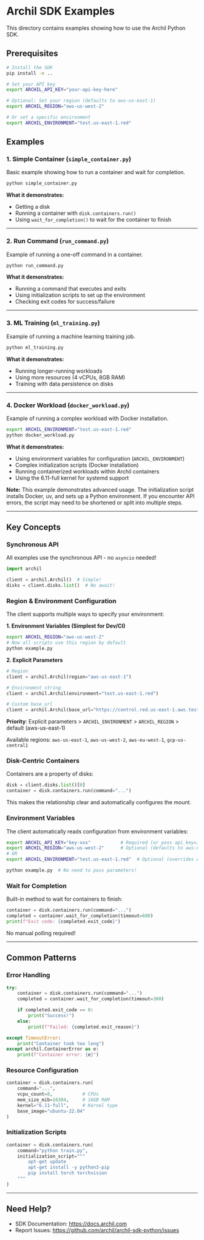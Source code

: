 # Archil SDK Examples

This directory contains examples showing how to use the Archil Python SDK.

## Prerequisites

```bash
# Install the SDK
pip install -e ..

# Set your API key
export ARCHIL_API_KEY="your-api-key-here"

# Optional: Set your region (defaults to aws-us-east-1)
export ARCHIL_REGION="aws-us-west-2"

# Or set a specific environment
export ARCHIL_ENVIRONMENT="test.us-east-1.red"
```

## Examples

### 1. Simple Container (`simple_container.py`)

Basic example showing how to run a container and wait for completion.

```bash
python simple_container.py
```

**What it demonstrates:**
- Getting a disk
- Running a container with `disk.containers.run()`
- Using `wait_for_completion()` to wait for the container to finish

---

### 2. Run Command (`run_command.py`)

Example of running a one-off command in a container.

```bash
python run_command.py
```

**What it demonstrates:**
- Running a command that executes and exits
- Using initialization scripts to set up the environment
- Checking exit codes for success/failure

---

### 3. ML Training (`ml_training.py`)

Example of running a machine learning training job.

```bash
python ml_training.py
```

**What it demonstrates:**
- Running longer-running workloads
- Using more resources (4 vCPUs, 8GB RAM)
- Training with data persistence on disks

---

### 4. Docker Workload (`docker_workload.py`)

Example of running a complex workload with Docker installation.

```bash
export ARCHIL_ENVIRONMENT="test.us-east-1.red"
python docker_workload.py
```

**What it demonstrates:**
- Using environment variables for configuration (`ARCHIL_ENVIRONMENT`)
- Complex initialization scripts (Docker installation)
- Running containerized workloads within Archil containers
- Using the 6.11-full kernel for systemd support

**Note:** This example demonstrates advanced usage. The initialization script installs Docker, uv, and sets up a Python environment. If you encounter API errors, the script may need to be shortened or split into multiple steps.

---

## Key Concepts

### Synchronous API

All examples use the synchronous API - no `asyncio` needed!

```python
import archil

client = archil.Archil()  # Simple!
disks = client.disks.list()  # No await!
```

### Region & Environment Configuration

The client supports multiple ways to specify your environment:

**1. Environment Variables (Simplest for Dev/CI)**

```bash
export ARCHIL_REGION="aws-us-west-2"
# Now all scripts use this region by default
python example.py
```

**2. Explicit Parameters**

```python
# Region
client = archil.Archil(region="aws-us-east-1")

# Environment string
client = archil.Archil(environment="test.us-east-1.red")

# Custom base_url
client = archil.Archil(base_url="https://control.red.us-east-1.aws.test.archil.com")
```

**Priority**: Explicit parameters > `ARCHIL_ENVIRONMENT` > `ARCHIL_REGION` > default (aws-us-east-1)

Available regions: `aws-us-east-1`, `aws-us-west-2`, `aws-eu-west-1`, `gcp-us-central1`

### Disk-Centric Containers

Containers are a property of disks:

```python
disk = client.disks.list()[0]
container = disk.containers.run(command="...")
```

This makes the relationship clear and automatically configures the mount.

### Environment Variables

The client automatically reads configuration from environment variables:

```bash
export ARCHIL_API_KEY="key-xxx"           # Required (or pass api_key=)
export ARCHIL_REGION="aws-us-west-2"      # Optional (defaults to aws-us-east-1)
# OR
export ARCHIL_ENVIRONMENT="test.us-east-1.red"  # Optional (overrides ARCHIL_REGION)

python example.py  # No need to pass parameters!
```

### Wait for Completion

Built-in method to wait for containers to finish:

```python
container = disk.containers.run(command="...")
completed = container.wait_for_completion(timeout=600)
print(f"Exit code: {completed.exit_code}")
```

No manual polling required!

---

## Common Patterns

### Error Handling

```python
try:
    container = disk.containers.run(command="...")
    completed = container.wait_for_completion(timeout=300)

    if completed.exit_code == 0:
        print("Success!")
    else:
        print(f"Failed: {completed.exit_reason}")

except TimeoutError:
    print("Container took too long")
except archil.ContainerError as e:
    print(f"Container error: {e}")
```

### Resource Configuration

```python
container = disk.containers.run(
    command="...",
    vcpu_count=8,           # CPUs
    mem_size_mib=16384,     # 16GB RAM
    kernel="6.11-full",     # Kernel type
    base_image="ubuntu-22.04"
)
```

### Initialization Scripts

```python
container = disk.containers.run(
    command="python train.py",
    initialization_script="""
        apt-get update
        apt-get install -y python3-pip
        pip install torch torchvision
    """
)
```

---

## Need Help?

- SDK Documentation: https://docs.archil.com
- Report Issues: https://github.com/archil/archil-sdk-python/issues
